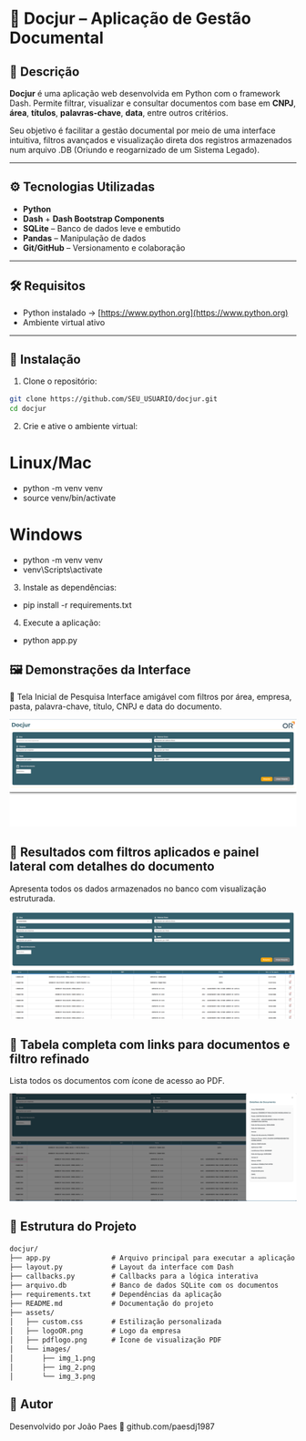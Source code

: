 # 📁 Docjur – Aplicação de Gestão Documental

## 📝 Descrição

**Docjur** é uma aplicação web desenvolvida em Python com o framework Dash. Permite filtrar, visualizar e consultar documentos com base em **CNPJ**, **área**, **títulos**, **palavras-chave**, **data**, entre outros critérios.

Seu objetivo é facilitar a gestão documental por meio de uma interface intuitiva, filtros avançados e visualização direta dos registros armazenados num arquivo .DB (Oriundo e reogarnizado de um Sistema Legado).

---

## ⚙️ Tecnologias Utilizadas

- **Python**
- **Dash** + **Dash Bootstrap Components**
- **SQLite** – Banco de dados leve e embutido
- **Pandas** – Manipulação de dados
- **Git/GitHub** – Versionamento e colaboração

---

## 🛠️ Requisitos

- Python instalado → [https://www.python.org](https://www.python.org)
- Ambiente virtual ativo

---

## 🚀 Instalação

1. Clone o repositório:

```bash
git clone https://github.com/SEU_USUARIO/docjur.git
cd docjur
```

2. Crie e ative o ambiente virtual:

# Linux/Mac
- python -m venv venv
- source venv/bin/activate

# Windows
- python -m venv venv
- venv\Scripts\activate

3. Instale as dependências:

- pip install -r requirements.txt

4. Execute a aplicação:

- python app.py

## 🖼️ Demonstrações da Interface
🔎 Tela Inicial de Pesquisa
Interface amigável com filtros por área, empresa, pasta, palavra-chave, título, CNPJ e data do documento.

![Tela inicial](assets/images/img_1.png)


## 📄 Resultados com filtros aplicados e painel lateral com detalhes do documento
Apresenta todos os dados armazenados no banco com visualização estruturada.

![Resultados com detalhes](assets/images/img_2.png)


## 📑 Tabela completa com links para documentos e filtro refinado
Lista todos os documentos com ícone de acesso ao PDF.

![Tabela completa](assets/images/img_3.png)


## 📂 Estrutura do Projeto

```text
docjur/
├── app.py               # Arquivo principal para executar a aplicação
├── layout.py            # Layout da interface com Dash
├── callbacks.py         # Callbacks para a lógica interativa
├── arquivo.db           # Banco de dados SQLite com os documentos
├── requirements.txt     # Dependências da aplicação
├── README.md            # Documentação do projeto
├── assets/
│   ├── custom.css       # Estilização personalizada
│   ├── logoOR.png       # Logo da empresa
│   ├── pdflogo.png      # Ícone de visualização PDF
│   └── images/
│       ├── img_1.png
│       ├── img_2.png
│       └── img_3.png
```

## 👤 Autor
Desenvolvido por João Paes
🔗 github.com/paesdj1987